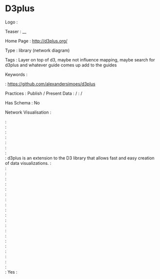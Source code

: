 # D3plus

Logo
:   ![]()

Teaser
:   __

Home Page
:   http://d3plus.org/

Type
:   library (network diagram)

Tags
:   Layer on top of d3, maybe not influence mapping, maybe search for d3plus and whatever guide comes up add to the guides

Keywords
:   

:   https://github.com/alexandersimoes/d3plus

Practices
:   Publish / Present Data
:    / 
:    / 

Has Schema
:   No

Network Visualisation
:   


:   
:   
:   
:   
:   
:   
:   
:   d3plus is an extension to the D3 library that allows fast and easy creation of data visualizations.
:   
:   
:   
:   
:   
:   
:   
:   
:   
:   
:   
:   
:   
:   
:   
:   
:   
:   
:   
:   
:   
:   Yes
:   
